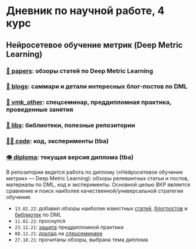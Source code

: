 # Дневник по научной работе, 4 курс
## Нейросетевое обучение метрик (Deep Metric Learning)

### [📄 papers](papers.md): обзоры статей по Deep Metric Learning

### [🎡 blogs](blogs.md): саммари и детали интересных блог-постов по DML

### [🗿 vmk_other](vmk_other): спецсеминар, преддипломная практика, проведенные занятия

### [💾 libs](libs.md): библиотеки, полезные репозитории

### [🧑‍💻 code](code): код, эксперименты (tba)

### [👁 diploma](diploma.pdf): текущая версия диплома (tba)

В репозитории ведется работа по диплому («Нейросетевое обучение метрик» — Deep Metric Learning): обзоры релевантных статьи и постов, материалы по DML, код и эксперименты. Основной целью ВКР является сравнение и поиск наиболее качественной/универсальной стратегии обучения. 

* `13.02.22`: добавил обзоры наиболее известных [статей](papers.md), [блогпостов](blogs.md) и [библиотек](libs.md) по DML
* `11.02.22`: проснулся
* `23.12.21`: [защита](vmk_other) преддипломной практики
* `08.12.21`: [доклад](vmk_other) на [спецсеминаре](https://github.com/Dyakonov/MSU/tree/master/SEMINARS)
* `27.10.21`: прочитаны обзоры, выбрана тема диплома
